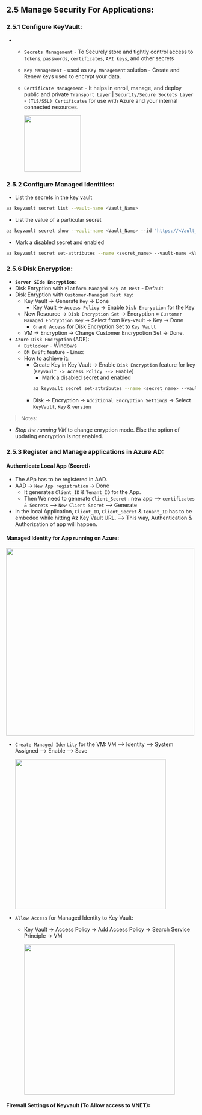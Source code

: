 ## 2.5 Manage Security For Applications:

### 2.5.1 Configure KeyVault:

* 
  * `Secrets Management` - To Securely store and tightly control access to `tokens`, `passwords`, `certificates`, `API keys`, and other secrets
  * `Key Management` - used as `Key Management` solution - Create and Renew keys used to encrypt your data.
  * `Certificate Management` - It helps in enroll, manage, and deploy public and private `Transport Layer` | `Security/Secure Sockets Layer` - `(TLS/SSL) Certificates` for use with Azure and your internal connected resources.

    <img src="https://user-images.githubusercontent.com/24938159/123501438-8f0c0200-d662-11eb-9d00-171bff58262d.png" width="150">


### 2.5.2 Configure Managed Identities:

* List the secrets in the key vault

```sh
az keyvault secret list --vault-name <Vault_Name>
```

* List the value of a particular secret

```sh
az keyvault secret show --vault-name <Vault_Name> --id "https://<Vault_Name>.vault.azure.net/secrets/<ID>"
```

* Mark a disabled secret and enabled

```sh
az keyvault secret set-attributes --name <secret_name> --vault-name <Vault_Name> --version "03daa86af5894027890852d0d8e76d04" --enabled true
``` 

### 2.5.6 Disk Encryption:

* **`Server SIde Encryption`**: 
* Disk Enryption with `Platform-Managed Key at Rest` - Default
* Disk Enryption with `Customer-Managed Rest Key`:
  * Key Vault -> Generate `Key` -> Done
    * Key Vault -> `Access Policy` -> Enable `Disk Encryption` for the Key
  * New Resource -> `Disk Encryption Set` -> Encryption = `Customer Managed Encryption Key` -> Select from Key-vault -> Key -> Done
    * `Grant Access` for Disk Encryption Set to `Key Vault` 
  * VM -> Encryption -> Change Customer Encrypotion Set -> Done.
* `Azure Disk Encryption` (ADE): 
  * `Bitlocker` - Windows
  * `DM Drift` feature - Linux
  * How to achieve it: 
    * Create Key in Key Vault -> Enable `Disk Encryption` feature for key (`Keyvault -> Access Policy --> Enable`) 
      * Mark a disabled secret and enabled
      ```sh
      az keyvault secret set-attributes --name <secret_name> --vault-name <Vault_Name> --version "03daa86af5894027890852d0d8e76d04" --enabled true
      ```  
    * Disk -> Encryption -> `Additional Encryption Settings` -> Select `KeyVault`, `Key` & `version`


> Notes:
* *Stop the running VM* to change enryption mode. Else the option of updating encryption is not enabled. 


### 2.5.3 Register and Manage applications in Azure AD:

#### Authenticate Local App (Secret):

* The APp has to be registered in AAD.
* AAD -> `New App registration` -> Done
  * It generates `Client_ID` & `Tenant_ID` for the App.
  * Then We need to generate `Client_Secret` : new app --> `certificates & Secrets` --> `New Client Secret` --> Generate
* In the local Application, `Client_ID`, `Client_Secret` & `Tenant_ID` has to be embeded while hitting Az Key Vault URL. --> This way, Authentication & Authorization of app will happen.

#### Managed Identity for App running on Azure:

  <img src="https://user-images.githubusercontent.com/24938159/123510738-cbf3eb00-d69a-11eb-9c2a-007e45d48dee.png" width="500">

* `Create Managed Identity` for the VM: VM --> Identity --> System Assigned --> Enable --> Save

    <img src="https://user-images.githubusercontent.com/24938159/123510878-98fe2700-d69b-11eb-8200-5a61aece0ea3.png" width="400">

* `Allow Access` for Managed Identity to Key Vault:
  * Key Vault -> Access Policy -> Add Access Policy -> Search Service Principle -> VM
  
    <img src="https://user-images.githubusercontent.com/24938159/123510922-d367c400-d69b-11eb-89d2-5d8c29d44fd8.png" width="400">


#### Firewall Settings of Keyvault (To Allow access to VNET): 




